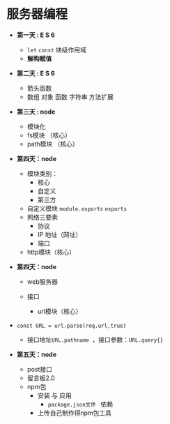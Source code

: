 # 服务器编程
* **第一天 : E S 6**
  * `let`   `const`    块级作用域
  * **解构赋值**
* **第二天 : E S 6**
  * 箭头函数
  * 数组 对象  函数  字符串  方法扩展
* **第三天 : node**
  
  * 模块化   
  * fs模块   （核心）
  * path模块 （核心）
* **第四天：node**
  
  * 模块类别：
    * 核心
    * 自定义
    * 第三方
  * 自定义模块 `module.exports` `exports`
  * 网络三要素
    * 协议
    * IP 地址（网址）
    * 端口
  * http模块（核心）
* **第四天：node**

  * web服务器

  * 接口

    * url模块（核心）
* `const URL = url.parse(req.url,true)`
    * 接口地址`URL.pathname `，接口参数：`URL.query{}`
* **第五天：node**
  * post接口
  * 留言板2.0
  * npm包
    * 安装 与 应用
      * `package.json文件 `   依赖  
    * 上传自己制作得npm包工具




















